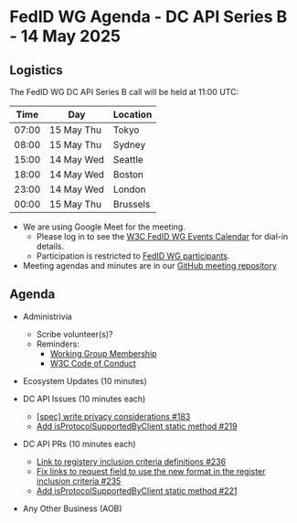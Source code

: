 # FedID WG Agenda - DC API Series B - 14 May 2025

## Logistics

The FedID WG DC API Series B call will be held at 11:00 UTC:

| Time         | Day    | Location      |
| ------------ | ------ | ------------- |
| 07:00 | 15 May Thu | Tokyo         |
| 08:00 | 15 May Thu | Sydney        |
| 15:00 | 14 May Wed | Seattle       |
| 18:00 | 14 May Wed | Boston        |
| 23:00 | 14 May Wed | London        |
| 00:00 | 15 May Thu | Brussels      |


* We are using Google Meet for the meeting.
    * Please log in to see the [W3C FedID WG Events Calendar](https://www.w3.org/groups/wg/fedid/calendar/) for dial-in details. 
    * Participation is restricted to [FedID WG participants](https://www.w3.org/groups/wg/fedid/participants/).
* Meeting agendas and minutes are in our [GitHub meeting repository](https://github.com/w3c-fedid/meetings)

## Agenda

* Administrivia
   * Scribe volunteer(s)?
   * Reminders: 
      * [Working Group Membership](https://www.w3.org/groups/wg/fedid/participants/)
      * [W3C Code of Conduct](https://www.w3.org/policies/code-of-conduct/20240318/)

* Ecosystem Updates (10 minutes)

* DC API Issues (10 minutes each)
   * [\[spec\] write privacy considerations #183](https://github.com/w3c-fedid/digital-credentials/issues/183)
   * [Add isProtocolSupportedByClient static method #219](https://github.com/w3c-fedid/digital-credentials/issues/219)

* DC API PRs (10 minutes each)
   * [Link to registery inclusion criteria definitions #236](https://github.com/w3c-fedid/digital-credentials/pull/236)
   * [Fix links to request field to use the new format in the register inclusion criteria #235](https://github.com/w3c-fedid/digital-credentials/pull/235)
   * [Add isProtocolSupportedByClient static method #221](https://github.com/w3c-fedid/digital-credentials/pull/221) 

* Any Other Business (AOB)
